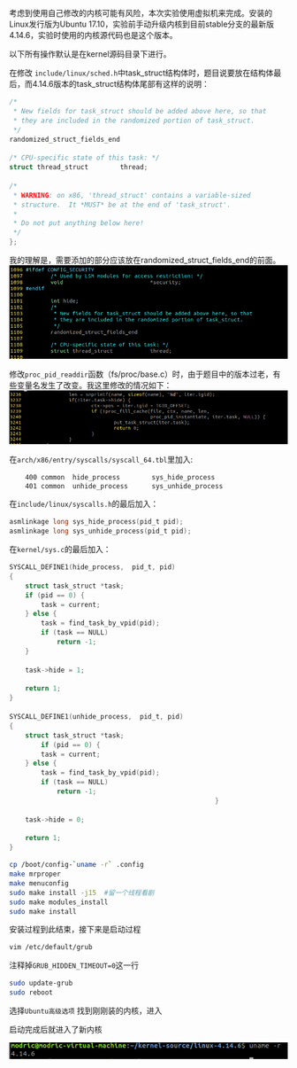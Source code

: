 考虑到使用自己修改的内核可能有风险，本次实验使用虚拟机来完成。安装的Linux发行版为Ubuntu 17.10，实验前手动升级内核到目前stable分支的最新版4.14.6，实验时使用的内核源代码也是这个版本。

以下所有操作默认是在kernel源码目录下进行。

在修改 `include/linux/sched.h`中task_struct结构体时，题目说要放在结构体最后，而4.14.6版本的task_struct结构体尾部有这样的说明：

```c
/*
 * New fields for task_struct should be added above here, so that
 * they are included in the randomized portion of task_struct.
 */
randomized_struct_fields_end

/* CPU-specific state of this task: */
struct thread_struct		thread;

/*
 * WARNING: on x86, 'thread_struct' contains a variable-sized
 * structure.  It *MUST* be at the end of 'task_struct'.
 *
 * Do not put anything below here!
 */
};
```

我的理解是，需要添加的部分应该放在randomized_struct_fields_end的前面。
![](pic/linux_h_0.PNG)

修改`proc_pid_readdir`函数（fs/proc/base.c）时，由于题目中的版本过老，有些变量名发生了改变。我这里修改的情况如下：
![](pic/linux_h_1.PNG)

在`arch/x86/entry/syscalls/syscall_64.tbl`里加入:

```
    400	common	hide_process		sys_hide_process
    401	common	unhide_process		sys_unhide_process
```

在`include/linux/syscalls.h`的最后加入：

```c
asmlinkage long sys_hide_process(pid_t pid);
asmlinkage long sys_unhide_process(pid_t pid);
```

在`kernel/sys.c`的最后加入：

```c
SYSCALL_DEFINE1(hide_process,  pid_t, pid)
{
	struct task_struct *task;
	if (pid == 0) {
		task = current;
	} else {
		task = find_task_by_vpid(pid);
		if (task == NULL)
			return -1;
	}

	task->hide = 1;

	return 1;
}

SYSCALL_DEFINE1(unhide_process,  pid_t, pid)
{
	struct task_struct *task;
    	if (pid == 0) {
		task = current;
	} else {
		task = find_task_by_vpid(pid);
		if (task == NULL)
			return -1;
													}

	task->hide = 0;

	return 1;
}
```

```bash
cp /boot/config-`uname -r` .config
make mrproper
make menuconfig
sudo make install -j15  #留一个线程看剧
sudo make modules_install
sudo make install
```

安装过程到此结束，接下来是启动过程

```bash
vim /etc/default/grub
```

注释掉`GRUB_HIDDEN_TIMEOUT=0`这一行

```bash
sudo update-grub
sudo reboot
```

选择`Ubuntu高级选项` 找到刚刚装的内核，进入

启动完成后就进入了新内核

![](pic/new_kernel_ver.PNG)

